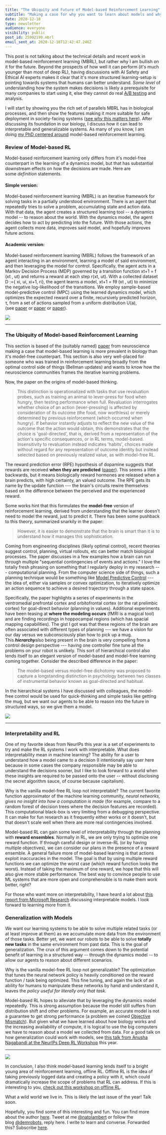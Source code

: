 ```yaml
---
title: "The Ubiquity and Future of Model-based Reinforcement Learning"
subtitle: "Making a case for why you want to learn about models and why my research matters."
date: 2020-12-18
type: newsletter
audience: everyone
visibility: public
post_id: 25992199.mbrl
email_sent_at: 2020-12-18T12:42:47.246Z
---
```

This post is not talking about the technical details and recent work in model-based reinforcement learning (MBRL), but rather why I am bullish on it for the future. Beyond the prospects of how well it can perform (it's much younger than most of deep RL), having discussions with AI Safety and Ethical AI experts makes it clear that it's more structured learning-setup is pointing towards systems that humans can better understand. *Some level* of understanding how the system makes decisions is likely a prerequisite for many companies to start using it, else they cannot do real [A/B testing](https://en.wikipedia.org/wiki/A/B_testing) and analysis.

I will start by showing you the rich set of parallels MBRL has in biological processes, and then show the features making it more suitable for safe deployment in society-facing systems ([see why this matters here](https://democraticrobots.substack.com/p/recommendations-are-a-game-a-dangerous)). After discussing its foundation in our biology, I discuss how it can lead to interpretable and generalizable systems. As many of you know, I am doing [my PhD centered around](https://natolambert.me/quals_trim.pdf) model-based reinforcement learning.

### Review of Model-based RL

Model-based reinforcement learning only differs from it's model-free counterpart in the learning of a dynamics model, but that has substantial downstream effects on how the decisions are made. Here are some *definition* statements.

#### Simple version: 

Model-based reinforcement learning (MBRL) is an iterative framework for solving tasks in a partially understood environment. There is an agent that repeatedly tries to solve a problem, accumulating state and action data. With that data, the agent creates a structured learning tool \-- a dynamics model \-- to reason about the world. With the dynamics model, the agent decides how to act by predicting into the future. With those actions, the agent collects more data, improves said model, and hopefully improves future actions.

#### Academic version: 

Model-based reinforcement learning (MBRL) follows the framework of an agent interacting in an environment, learning a model of said environment, and then leveraging the model for control. Specifically, the agent acts in a Markov Decision Process (MDP) governed by a transition function xt+1 = f (xt , ut) and returns a reward at each step r(xt, ut). With a collected dataset D :={ xi, ui, xi+1, ri}, the agent learns a model, xt+1 = fθ (xt , ut) to minimize the negative log-likelihood of the transitions. We employ sample-based model-predictive control (MPC) using the learned dynamics model, which optimizes the expected reward over a finite, recursively predicted horizon, τ, from a set of actions sampled from a uniform distribution U(a), (see [paper](https://arxiv.org/pdf/2002.04523) or [paper](https://arxiv.org/pdf/2012.09156.pdf) or [paper](https://arxiv.org/pdf/2009.01221.pdf)).

![](https://bucketeer-e05bbc84-baa3-437e-9518-adb32be77984.s3.amazonaws.com/public/images/828e52e1-e458-4aac-918b-8e01736aff93_1047x816.png)

<div>

------------------------------------------------------------------------

</div>

### The Ubiquity of Model-based Reinforcement Learning

This section is based of the (suitably named) [paper](https://www.ncbi.nlm.nih.gov/pmc/articles/PMC3513648/) from neuroscience making a case that model-based learning is more prevalent in biology than it's model-free counterpart. This section is also very well-placed for someone who was trained in reinforcement learning broadly from the optimal control side of things (Bellman updates) and wants to know how the neuroscience communities frames the iterative learning problems. 

Now, the paper on the origins of model-based thinking.

> This distinction is operationalized with tasks that use revaluation probes, such as training an animal to lever-press for food when hungry, then testing performance when full. Revaluation interrogates whether choice of an action (lever-pressing) is affected by consideration of its outcome (the food, now worthless) or merely determined by previous reinforcement (which occurred when hungry). If behavior instantly adjusts to reflect the new value of the outcome that the action would obtain, this demonstrates that the choice is 'goal-directed', that is, derived from a representation of the action's specific consequences, or in RL terms, model-based. Insensitivity to revaluation instead indicates 'habits', choices made without regard for any representation of outcome identity but instead selected based on previously realized value, as with model-free RL.

The reward prediction error (RPE) hypothesis of dopamine suggests that rewards are received **when they are predicted** ([paper](https://www.ncbi.nlm.nih.gov/pmc/articles/PMC4826767/#:~:text=Reward%20prediction%20errors%20in%20dopamine%20neurons&text=The%20response%20to%20the%20reward,less%20than%20predicted%2C%20reward%20occurs.)). This seems a little backwards, but it means biologically reward hormones are released when a brain predicts, with high certainty, an valued outcome. The RPE gets its name by the update function --- the brain's circuits rewire themselves based on the difference between the perceived and the experienced reward.

Some works hint that this formulates the **model-free** version of reinforcement learning, derived from understanding that the learner doesn\'t need to model the reward, just to predict it. There has been some pushback to this theory, summarized snarkily in the paper:

> However, it is easier to demonstrate that the brain is smart than it is to understand how it manages this sophistication.

Coming from engineering disciplines (likely optimal control), recent theories suggest control, planning, virtual rollouts, etc can better match biological processes. The paper discusses in a few examples how a brain can run through multiple "sequential contingencies of events and actions.\" I love the totally fresh phrasing on something that I regularly deploy in my research --- computational planning. From the computer science side of things, such a planning technique would be something like [Model Predictive Control](https://en.wikipedia.org/wiki/Model_predictive_control) --- the idea of, either via samples or convex optimization, to iteratively optimize an action sequence to achieve a desired trajectory through a state space.

Specifically, the paper highlights a series of experiments in the ventromedial prefrontal cortex and orbitofrontal cortex (or the rat prelimbic cortex) for goal-direct behavior (planning in values). Additional experiments have been teasing at **where the modeling occurs** (fMRI is a magical tool) and are finding recordings in hoppocampal regions (which has spacial mapping capabilities). The gist I got was that these regions of the brain are often associated with different types of planning --- we have a vision for our day versus we subconsciously plan how to pick up a mug. This ***hierarchy***also being present in the brain is very compelling from a control design perspective --- having one controller fine tune all the problems on your robot is unlikely. This sort of hierarchical control also lends itself to an elegant version of model-based and model-free learning coming together. Consider the described difference in the paper:

> The model-based versus model-free dichotomy was proposed to capture a longstanding distinction in psychology between two classes of instrumental behavior known as goal-directed and habitual.

In the hierarchical systems I have discussed with colleagues, the model-free control would be used for quick-thinking and simple tasks like getting the mug, but we want our agents to be able to reason into the future in structured ways, so we give them a model.

![](https://bucketeer-e05bbc84-baa3-437e-9518-adb32be77984.s3.amazonaws.com/public/images/18e6cdfa-9d88-44ed-84ee-cd2afacd07b8_2482x1596.png)

<div>

------------------------------------------------------------------------

</div>

### Interpretability and RL

One of my favorite ideas from NeurIPs this year is a set of experiments to try and make the RL systems I work with interpretable. What does interpretability mean in machine learning? The ability for a user to understand how a model came to a decision (I intentionally say user here because in some cases the company responsible may be able to understand the decisions sooner, but I like to look forward to a world when these insights are required to be passed onto the user \-- without disclosing the secret algorithm sauce, of course because capitalism). 

Why is the vanilla model-free RL loop not interpretable? The current favorite function approximator of the machine learning community, *neural networks, gives no insight into how a computation is made* (for example, compare to a random forest of decision trees where the decision features are recorded). This computational black-box is very limiting from a debugging perspective. It can make for fun research as it frequently either works or it doesn't, but that doesn't scale well when there are more real contingencies involved.

Model-based RL can gain some level of interpretability through the planning with **reward ensembles**. Normally in RL, we are only trying to optimize one reward function. If through careful design or inverse-RL (or by having multiple objectives), we can consider our plans in the presence of a reward ensemble. A general failure more of model-based learning is that actions exploit inaccuracies in the model. The goal is that by using multiple reward functions we can optimize the worst case (which reward function looks the worst). Instead of taking the maximum of one reward, we hope that this will also give more stable performance. The best way to convince people to use ML systems that are more open and comprehensible is to make them work better, right?

For those who want more on interpretability, I have heard a lot about [this report from Microsoft Research](https://arxiv.org/abs/1802.07810) discussing interpretable models. I look forward to learning more from it.

### Generalization with Models

We want our learning systems to be able to solve multiple related tasks (or at least improve at them) as we accumulate more data from the environment of those tasks. Better yet, we want our robots to be able to solve **totally new tasks** in the same environment from past data. This is the goal of generalization. The crux of this argument comes down to the potential benefit of learning in a structured way \-- through the dynamics model \-- to allow our agents to reason about different scenarios.

Why is the vanilla model-free RL loop not generalizable? The optimization that tunes the neural network policy is heavily conditioned on the reward function / task being optimized. This fine tuning, and again the lack of an ability for humans to manipulate these networks by hand and understand it, leaves the *policy useful for literally only that task*.

Model-based RL hopes to alleviate that by leveraging the dynamics model repeatedly. This is strong assumption because the model still suffers from distribution shift and other problems. For example, an accurate model is not a guarantee to get strong performance (a problem we coined [Objective Mismatch](https://arxiv.org/abs/2002.04523)). But given what we have learned about how biology works and the increasing availability of compute, it is logical to use the big computers we have to reason about a model we collected from data. For a good talk on how generalization could work with models, see [this talk from Anusha Nagabandi at the NeurIPs Deep RL Workshop](https://slideslive.com/38938089/modelbased-deep-reinforcement-learning-for-robotic-systems?ref=account-folder-62083-folders) this year.

<div>

------------------------------------------------------------------------

</div>

![](https://bucketeer-e05bbc84-baa3-437e-9518-adb32be77984.s3.amazonaws.com/public/images/66321089-a6f5-423b-ae2b-723ec1f13acf_4032x2276.jpeg)

In conclusion, I also think model-based learning lends itself to a bright young area of reinforcement learning, offline RL. Offline RL is the idea of taking previously logged data and creating a policy with it, which could dramatically increase the scope of problems that RL can address. If this is interesting to you, [check out this workshop on offline RL](https://offline-rl-neurips.github.io/).

What a wild world we live in. This is likely the last issue of the year! Talk soon.

Hopefully, you find some of this interesting and fun. You can find more about the author [here](https://people.eecs.berkeley.edu/~nol/). Tweet at me [\@natolambert](https://twitter.com/natolambert) or follow the blog [\@demrobots](https://twitter.com/demrobots), reply here. I write to learn and converse. Forwarded this? Subscribe [here](https://democraticrobots.substack.com/).
